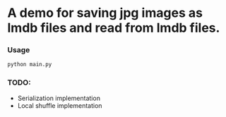 # A demo for saving jpg images as lmdb files and read from lmdb files.

### Usage
```bash
python main.py
```

### TODO:
- Serialization implementation
- Local shuffle implementation

